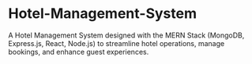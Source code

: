 # Hotel-Management-System
A Hotel Management System designed with the MERN Stack (MongoDB, Express.js, React, Node.js) to streamline hotel operations, manage bookings, and enhance guest experiences.  
